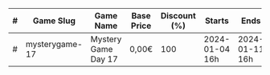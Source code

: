 |#|Game Slug|Game Name|Base Price|Discount (%)|Starts|Ends|
|---|---|---|---|---|---|---|
|#|mysterygame-17|Mystery Game Day 17|0,00€|100|2024-01-04 16h|2024-01-11 16h|
